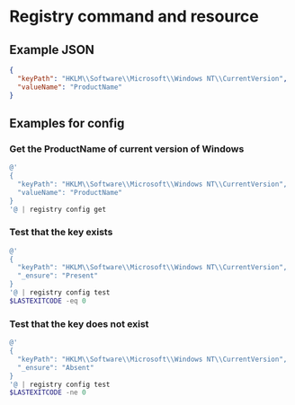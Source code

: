 # Registry command and resource

## Example JSON

```json
{
  "keyPath": "HKLM\\Software\\Microsoft\\Windows NT\\CurrentVersion",
  "valueName": "ProductName"
}
```

## Examples for config

### Get the ProductName of current version of Windows

```powershell
@'
{
  "keyPath": "HKLM\\Software\\Microsoft\\Windows NT\\CurrentVersion",
  "valueName": "ProductName"
}
'@ | registry config get
```

### Test that the key exists

```powershell
@'
{
  "keyPath": "HKLM\\Software\\Microsoft\\Windows NT\\CurrentVersion",
  "_ensure": "Present"
}
'@ | registry config test
$LASTEXITCODE -eq 0
```

### Test that the key does not exist

```powershell
@'
{
  "keyPath": "HKLM\\Software\\Microsoft\\Windows NT\\CurrentVersion",
  "_ensure": "Absent"
}
'@ | registry config test
$LASTEXITCODE -ne 0
```
